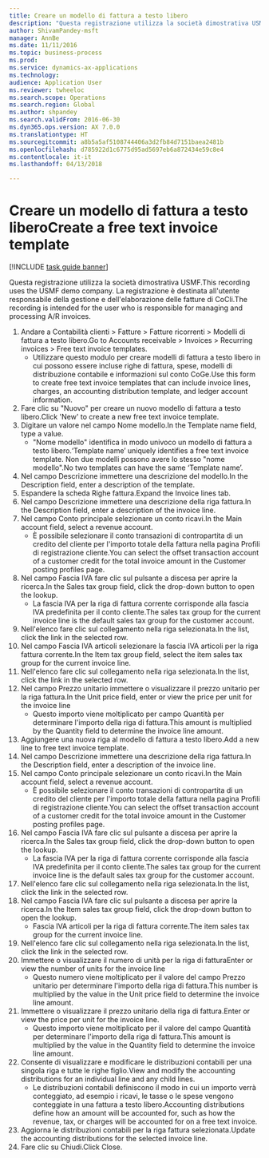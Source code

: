 ```yaml
--- 
title: Creare un modello di fattura a testo libero
description: "Questa registrazione utilizza la società dimostrativa USMF."
author: ShivamPandey-msft
manager: AnnBe
ms.date: 11/11/2016
ms.topic: business-process
ms.prod: 
ms.service: dynamics-ax-applications
ms.technology: 
audience: Application User
ms.reviewer: twheeloc
ms.search.scope: Operations
ms.search.region: Global
ms.author: shpandey
ms.search.validFrom: 2016-06-30
ms.dyn365.ops.version: AX 7.0.0
ms.translationtype: HT
ms.sourcegitcommit: a8b5a5af5108744406a3d2fb84d7151baea2481b
ms.openlocfilehash: d785922d1c6775d95ad5697eb6a872434e59c8e4
ms.contentlocale: it-it
ms.lasthandoff: 04/13/2018

---
```

# <a name="create-a-free-text-invoice-template"></a><span data-ttu-id="23bed-103">Creare un modello di fattura a testo libero</span><span class="sxs-lookup"><span data-stu-id="23bed-103">Create a free text invoice template</span></span>

[!INCLUDE [task guide banner](../../includes/task-guide-banner.md)]

<span data-ttu-id="23bed-104">Questa registrazione utilizza la società dimostrativa USMF.</span><span class="sxs-lookup"><span data-stu-id="23bed-104">This recording uses the USMF demo company.</span></span> <span data-ttu-id="23bed-105">La registrazione è destinata all'utente responsabile della gestione e dell'elaborazione delle fatture di CoCli.</span><span class="sxs-lookup"><span data-stu-id="23bed-105">The recording is intended for the user who is responsible for managing and processing A/R invoices.</span></span>

1. <span data-ttu-id="23bed-106">Andare a Contabilità clienti > Fatture > Fatture ricorrenti > Modelli di fattura a testo libero.</span><span class="sxs-lookup"><span data-stu-id="23bed-106">Go to Accounts receivable > Invoices > Recurring invoices > Free text invoice templates.</span></span>
    * <span data-ttu-id="23bed-107">Utilizzare questo modulo per creare modelli di fattura a testo libero in cui possono essere incluse righe di fattura, spese, modelli di distribuzione contabile e informazioni sul conto CoGe.</span><span class="sxs-lookup"><span data-stu-id="23bed-107">Use this form to create free text invoice templates that can include invoice lines, charges, an accounting distribution template, and ledger account information.</span></span>  
2. <span data-ttu-id="23bed-108">Fare clic su "Nuovo" per creare un nuovo modello di fattura a testo libero.</span><span class="sxs-lookup"><span data-stu-id="23bed-108">Click 'New' to create a new free text invoice template.</span></span>
3. <span data-ttu-id="23bed-109">Digitare un valore nel campo Nome modello.</span><span class="sxs-lookup"><span data-stu-id="23bed-109">In the Template name field, type a value.</span></span>
    * <span data-ttu-id="23bed-110">"Nome modello" identifica in modo univoco un modello di fattura a testo libero.</span><span class="sxs-lookup"><span data-stu-id="23bed-110">‘Template name’ uniquely identifies a free text invoice template.</span></span> <span data-ttu-id="23bed-111">Non due modelli possono avere lo stesso "nome modello".</span><span class="sxs-lookup"><span data-stu-id="23bed-111">No two templates can have the same ‘Template name’.</span></span>  
4. <span data-ttu-id="23bed-112">Nel campo Descrizione immettere una descrizione del modello.</span><span class="sxs-lookup"><span data-stu-id="23bed-112">In the Description field, enter a description of the template.</span></span>
5. <span data-ttu-id="23bed-113">Espandere la scheda Righe fattura.</span><span class="sxs-lookup"><span data-stu-id="23bed-113">Expand the Invoice lines tab.</span></span>
6. <span data-ttu-id="23bed-114">Nel campo Descrizione immettere una descrizione della riga fattura.</span><span class="sxs-lookup"><span data-stu-id="23bed-114">In the Description field, enter a description of the invoice line.</span></span>
7. <span data-ttu-id="23bed-115">Nel campo Conto principale selezionare un conto ricavi.</span><span class="sxs-lookup"><span data-stu-id="23bed-115">In the Main account field, select a revenue account.</span></span>
    * <span data-ttu-id="23bed-116">È possibile selezionare il conto transazioni di contropartita di un credito del cliente per l'importo totale della fattura nella pagina Profili di registrazione cliente.</span><span class="sxs-lookup"><span data-stu-id="23bed-116">You can select the offset transaction account of a customer credit for the total invoice amount in the Customer posting profiles page.</span></span>  
8. <span data-ttu-id="23bed-117">Nel campo Fascia IVA fare clic sul pulsante a discesa per aprire la ricerca.</span><span class="sxs-lookup"><span data-stu-id="23bed-117">In the Sales tax group field, click the drop-down button to open the lookup.</span></span>
    * <span data-ttu-id="23bed-118">La fascia IVA per la riga di fattura corrente corrisponde alla fascia IVA predefinita per il conto cliente.</span><span class="sxs-lookup"><span data-stu-id="23bed-118">The sales tax group for the current invoice line is the default sales tax group for the customer account.</span></span>  
9. <span data-ttu-id="23bed-119">Nell'elenco fare clic sul collegamento nella riga selezionata.</span><span class="sxs-lookup"><span data-stu-id="23bed-119">In the list, click the link in the selected row.</span></span>
10. <span data-ttu-id="23bed-120">Nel campo Fascia IVA articoli selezionare la fascia IVA articoli per la riga fattura corrente.</span><span class="sxs-lookup"><span data-stu-id="23bed-120">In the Item tax group field, select the item sales tax group for the current invoice line.</span></span>
11. <span data-ttu-id="23bed-121">Nell'elenco fare clic sul collegamento nella riga selezionata.</span><span class="sxs-lookup"><span data-stu-id="23bed-121">In the list, click the link in the selected row.</span></span>
12. <span data-ttu-id="23bed-122">Nel campo Prezzo unitario immettere o visualizzare il prezzo unitario per la riga fattura.</span><span class="sxs-lookup"><span data-stu-id="23bed-122">In the Unit price field, enter or view the price per unit for the invoice line</span></span>
    * <span data-ttu-id="23bed-123">Questo importo viene moltiplicato per campo Quantità per determinare l'importo della riga di fattura.</span><span class="sxs-lookup"><span data-stu-id="23bed-123">This amount is multiplied by the Quantity field to determine the invoice line amount.</span></span>  
13. <span data-ttu-id="23bed-124">Aggiungere una nuova riga al modello di fattura a testo libero.</span><span class="sxs-lookup"><span data-stu-id="23bed-124">Add a new line to free text invoice template.</span></span>
14. <span data-ttu-id="23bed-125">Nel campo Descrizione immettere una descrizione della riga fattura.</span><span class="sxs-lookup"><span data-stu-id="23bed-125">In the Description field, enter a description of the invoice line.</span></span>
15. <span data-ttu-id="23bed-126">Nel campo Conto principale selezionare un conto ricavi.</span><span class="sxs-lookup"><span data-stu-id="23bed-126">In the Main account field, select a revenue account.</span></span>
    * <span data-ttu-id="23bed-127">È possibile selezionare il conto transazioni di contropartita di un credito del cliente per l'importo totale della fattura nella pagina Profili di registrazione cliente.</span><span class="sxs-lookup"><span data-stu-id="23bed-127">You can select the offset transaction account of a customer credit for the total invoice amount in the Customer posting profiles page.</span></span>  
16. <span data-ttu-id="23bed-128">Nel campo Fascia IVA fare clic sul pulsante a discesa per aprire la ricerca.</span><span class="sxs-lookup"><span data-stu-id="23bed-128">In the Sales tax group field, click the drop-down button to open the lookup.</span></span>
    * <span data-ttu-id="23bed-129">La fascia IVA per la riga di fattura corrente corrisponde alla fascia IVA predefinita per il conto cliente.</span><span class="sxs-lookup"><span data-stu-id="23bed-129">The sales tax group for the current invoice line is the default sales tax group for the customer account.</span></span>  
17. <span data-ttu-id="23bed-130">Nell'elenco fare clic sul collegamento nella riga selezionata.</span><span class="sxs-lookup"><span data-stu-id="23bed-130">In the list, click the link in the selected row.</span></span>
18. <span data-ttu-id="23bed-131">Nel campo Fascia IVA fare clic sul pulsante a discesa per aprire la ricerca.</span><span class="sxs-lookup"><span data-stu-id="23bed-131">In the Item sales tax group field, click the drop-down button to open the lookup.</span></span>
    * <span data-ttu-id="23bed-132">Fascia IVA articoli per la riga di fattura corrente.</span><span class="sxs-lookup"><span data-stu-id="23bed-132">The item sales tax group for the current invoice line.</span></span>  
19. <span data-ttu-id="23bed-133">Nell'elenco fare clic sul collegamento nella riga selezionata.</span><span class="sxs-lookup"><span data-stu-id="23bed-133">In the list, click the link in the selected row.</span></span>
20. <span data-ttu-id="23bed-134">Immettere o visualizzare il numero di unità per la riga di fattura</span><span class="sxs-lookup"><span data-stu-id="23bed-134">Enter or view the number of units for the invoice line</span></span>
    * <span data-ttu-id="23bed-135">Questo numero viene moltiplicato per il valore del campo Prezzo unitario per determinare l'importo della riga di fattura.</span><span class="sxs-lookup"><span data-stu-id="23bed-135">This number is multiplied by the value in the Unit price field to determine the invoice line amount.</span></span>  
21. <span data-ttu-id="23bed-136">Immettere o visualizzare il prezzo unitario della riga di fattura.</span><span class="sxs-lookup"><span data-stu-id="23bed-136">Enter or view the price per unit for the invoice line.</span></span> 
    * <span data-ttu-id="23bed-137">Questo importo viene moltiplicato per il valore del campo Quantità per determinare l'importo della riga di fattura.</span><span class="sxs-lookup"><span data-stu-id="23bed-137">This amount is multiplied by the value in the Quantity field to determine the invoice line amount.</span></span>  
22. <span data-ttu-id="23bed-138">Consente di visualizzare e modificare le distribuzioni contabili per una singola riga e tutte le righe figlio.</span><span class="sxs-lookup"><span data-stu-id="23bed-138">View and modify the accounting distributions for an individual line and any child lines.</span></span>
    * <span data-ttu-id="23bed-139">Le distribuzioni contabili definiscono il modo in cui un importo verrà conteggiato, ad esempio i ricavi, le tasse o le spese vengono conteggiate in una fattura a testo libero.</span><span class="sxs-lookup"><span data-stu-id="23bed-139">Accounting distributions define how an amount will be accounted for, such as how the revenue, tax, or charges will be accounted for on a free text invoice.</span></span>  
23. <span data-ttu-id="23bed-140">Aggiorna le distribuzioni contabili per la riga fattura selezionata.</span><span class="sxs-lookup"><span data-stu-id="23bed-140">Update the accounting distributions for the selected invoice line.</span></span>
24. <span data-ttu-id="23bed-141">Fare clic su Chiudi.</span><span class="sxs-lookup"><span data-stu-id="23bed-141">Click Close.</span></span>


